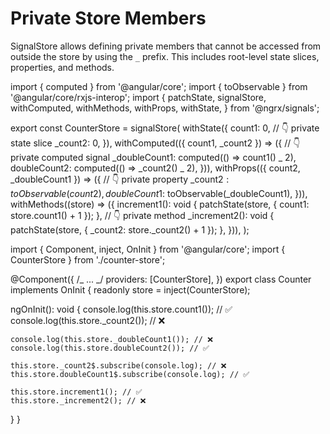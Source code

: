 # Private Store Members

SignalStore allows defining private members that cannot be accessed from outside the store by using the `_` prefix.
This includes root-level state slices, properties, and methods.

<code-tabs linenums="false">
<code-pane header="counter-store.ts">

import { computed } from '@angular/core';
import { toObservable } from '@angular/core/rxjs-interop';
import {
patchState,
signalStore,
withComputed,
withMethods,
withProps,
withState,
} from '@ngrx/signals';

export const CounterStore = signalStore(
withState({
count1: 0,
// 👇 private state slice
\_count2: 0,
}),
withComputed(({ count1, \_count2 }) => ({
// 👇 private computed signal
\_doubleCount1: computed(() => count1() _ 2),
doubleCount2: computed(() => \_count2() _ 2),
})),
withProps(({ count2, \_doubleCount1 }) => ({
// 👇 private property
\_count2$: toObservable(count2),
    doubleCount1$: toObservable(\_doubleCount1),
})),
withMethods((store) => ({
increment1(): void {
patchState(store, { count1: store.count1() + 1 });
},
// 👇 private method
\_increment2(): void {
patchState(store, { \_count2: store.\_count2() + 1 });
},
})),
);

</code-pane>

<code-pane header="counter.ts">

import { Component, inject, OnInit } from '@angular/core';
import { CounterStore } from './counter-store';

@Component({
/_ ... _/
providers: [CounterStore],
})
export class Counter implements OnInit {
readonly store = inject(CounterStore);

ngOnInit(): void {
console.log(this.store.count1()); // ✅
console.log(this.store.\_count2()); // ❌

    console.log(this.store._doubleCount1()); // ❌
    console.log(this.store.doubleCount2()); // ✅

    this.store._count2$.subscribe(console.log); // ❌
    this.store.doubleCount1$.subscribe(console.log); // ✅

    this.store.increment1(); // ✅
    this.store._increment2(); // ❌

}
}

</code-pane>
</code-tabs>
